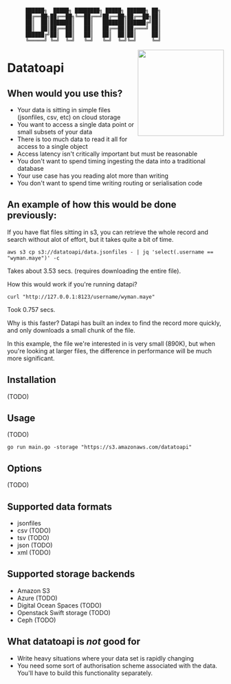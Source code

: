 
          ██████╗  █████╗ ████████╗ █████╗ ██████╗ ██╗
          ██╔══██╗██╔══██╗╚══██╔══╝██╔══██╗██╔══██╗██║
          ██║  ██║███████║   ██║   ███████║██████╔╝██║
          ██║  ██║██╔══██║   ██║   ██╔══██║██╔═══╝ ██║
          ██████╔╝██║  ██║   ██║   ██║  ██║██║     ██║
          ╚═════╝ ╚═╝  ╚═╝   ╚═╝   ╚═╝  ╚═╝╚═╝     ╚═╝

<img align="right" width="200" src="https://i.imgur.com/JTHWibj.png">

# Datatoapi

## When would you use this?

- Your data is sitting in simple files (jsonfiles, csv, etc) on cloud storage
- You want to access a single data point or small subsets of your data
- There is too much data to read it all for access to a single object
- Access latency isn't critically important but must be reasonable
- You don't want to spend timing ingesting the data into a traditional database
- Your use case has you reading alot more than writing
- You don't want to spend time writing routing or serialisation code

## An example of how this would be done previously:

If you have flat files sitting in s3, you can retrieve the whole record and search without alot of effort, but it takes quite a bit of time.
```
aws s3 cp s3://datatoapi/data.jsonfiles - | jq 'select(.username == "wyman.maye")' -c  
```
Takes about 3.53 secs. (requires downloading the entire file).

How this would work if you're running datapi?
```
curl "http://127.0.0.1:8123/username/wyman.maye"
```
Took 0.757 secs.

Why is this faster? Datapi has built an index to find the record more quickly, and only downloads a small chunk of the file.

In this example, the file we're interested in is very small (890K), but when you're looking at larger files, the difference in performance will be much more significant.

## Installation

(TODO)

## Usage

(TODO)
```
go run main.go -storage "https://s3.amazonaws.com/datatoapi"
```

## Options

(TODO)

## Supported data formats

- jsonfiles
- csv (TODO)
- tsv (TODO)
- json (TODO)
- xml (TODO)

## Supported storage backends

- Amazon S3
- Azure (TODO)
- Digital Ocean Spaces (TODO)
- Openstack Swift storage (TODO)
- Ceph (TODO)

## What datatoapi is *not* good for

- Write heavy situations where your data set is rapidly changing
- You need some sort of authorisation scheme associated with the data. You'll have to build this functionality separately.
